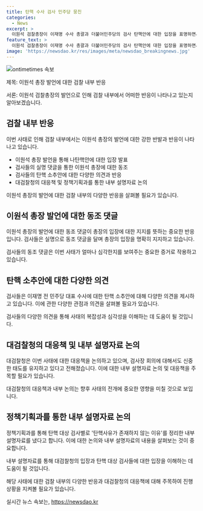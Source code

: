 ```yaml
---
title: 탄핵 수사 검사 민주당 뭉친
categories:
  - News
excerpt: >
  이원석 검찰총장이 이재명 수사 총괄과 더불어민주당의 검사 탄핵안에 대한 입장을 표명하면서 검사들 사이에 갈등이 고조되고 있는 가운데, 대검찰청 내부망에는 이 총장의 기자회견을 지지하는 댓글이 150여 개 올라왔다. 이에 대해 검사들은 실명으로 네 명의 검사들에게 응원과 지지를 모은다는 등의 동조 댓글을 달았으며, 검사장들의 비판과 반발도 나오고 있다. 민주당은 이전 대표 수사를 총괄한 검사들을 탄핵하려는데, 이에 대해 현직 차장검사들은 근본적 형사사법제도의 훼손이라고 비판하고 있다. 이에 대검찰청은 대응책을 고심하고 있으며, 필요시 검사장 회의를 개최할 예정이다.
feature_text: >
  이원석 검찰총장이 이재명 수사 총괄과 더불어민주당의 검사 탄핵안에 대한 입장을 표명하면서 검사들 사이에 갈등이 고조되고 있는 가운데, 대검찰청 내부망에는 이 총장의 기자회견을 지지하는 댓글이 150여 개 올라왔다. 이에 대해 검사들은 실명으로 네 명의 검사들에게 응원과 지지를 모은다는 등의 동조 댓글을 달았으며, 검사장들의 비판과 반발도 나오고 있다. 민주당은 이전 대표 수사를 총괄한 검사들을 탄핵하려는데, 이에 대해 현직 차장검사들은 근본적 형사사법제도의 훼손이라고 비판하고 있다. 이에 대검찰청은 대응책을 고심하고 있으며, 필요시 검사장 회의를 개최할 예정이다.
image: 'https://newsdao.kr/res/images/meta/newsdao_breakingnews.jpg'
---
```


<p><img src="https://newsdao.kr/res/images/meta/newsdao_breakingnews.jpg" alt="ontimetimes 속보" /></p>

<p>제목: 이원석 총장 발언에 대한 검찰 내부 반응</p>

<p>서론: 이원석 검찰총장의 발언으로 인해 검찰 내부에서 어떠한 반응이 나타나고 있는지 알아보겠습니다.</p>

<h2 data-ke-size="size26">검찰 내부 반응</h2>

<p>이번 사태로 인해 검찰 내부에서는 이원석 총장의 발언에 대한 강한 반발과 반응이 나타나고 있습니다.</p>

<ul>
  <li>이원석 총장 발언을 통해 나탄핵안에 대한 입장 발표</li>
  <li>검사들의 실명 댓글을 통한 이원석 총장에 대한 동조</li>
  <li>검사들의 탄핵 소추안에 대한 다양한 의견과 반응</li>
  <li>대검찰청의 대응책 및 정책기획과를 통한 내부 설명자료 논의</li>
</ul>

<p>이원석 총장의 발언에 대한 검찰 내부의 다양한 반응을 살펴볼 필요가 있습니다.</p>

<h2 data-ke-size="size26">이원석 총장 발언에 대한 동조 댓글</h2>

<p data-ke-size="size16">이원석 총장의 발언에 대한 동조 댓글이 총장의 입장에 대한 지지를 뜻하는 중요한 반응입니다. 검사들은 실명으로 동조 댓글을 달며 총장의 입장을 명확히 지지하고 있습니다.</p>

<p>검사들의 동조 댓글은 이번 사태가 얼마나 심각한지를 보여주는 중요한 증거로 작용하고 있습니다.</p>

<h2 data-ke-size="size26">탄핵 소추안에 대한 다양한 의견</h2>

<p data-ke-size="size16">검사들은 이재명 전 민주당 대표 수사에 대한 탄핵 소추안에 대해 다양한 의견을 제시하고 있습니다. 이에 관한 다양한 관점과 의견을 살펴볼 필요가 있습니다.</p>

<p>검사들의 다양한 의견을 통해 사태의 복잡성과 심각성을 이해하는 데 도움이 될 것입니다.</p>

<h2 data-ke-size="size26">대검찰청의 대응책 및 내부 설명자료 논의</h2>

<p data-ke-size="size16">대검찰청은 이번 사태에 대한 대응책을 논의하고 있으며, 검사장 회의에 대해서도 신중한 태도를 유지하고 있다고 전해졌습니다. 이에 대한 내부 설명자료 논의 및 대응책을 주목할 필요가 있습니다.</p>

<p>대검찰청의 대응책과 내부 논의는 향후 사태의 전개에 중요한 영향을 미칠 것으로 보입니다.</p>

<h2 data-ke-size="size26">정책기획과를 통한 내부 설명자료 논의</h2>

<p data-ke-size="size16">정책기획과를 통해 탄핵 대상 검사별로 '탄핵사유가 존재하지 않는 이유'를 정리한 내부 설명자료를 냈다고 합니다. 이에 대한 논의와 내부 설명자료의 내용을 살펴보는 것이 중요합니다.</p>

<p>내부 설명자료를 통해 대검찰청의 입장과 탄핵 대상 검사들에 대한 입장을 이해하는 데 도움이 될 것입니다.</p>

<p>해당 사태에 대한 검찰 내부의 다양한 반응과 대검찰청의 대응책에 대해 주목하여 진행 상황을 지켜볼 필요가 있습니다.</p>
실시간 뉴스 속보는, <a href="https://newsdao.kr" rel="dofollow">https://newsdao.kr</a>


